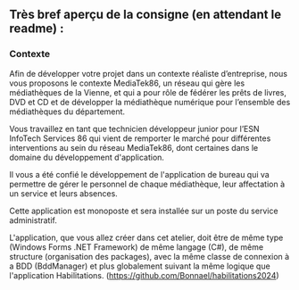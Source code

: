 ## Très bref aperçu de la consigne (en attendant le readme) :

### Contexte
Afin de développer votre projet dans un contexte réaliste d’entreprise, nous vous proposons le contexte MediaTek86, un réseau qui gère les médiathèques de la Vienne, et qui a pour rôle de fédérer les prêts de livres, DVD et CD et de développer la médiathèque numérique pour l’ensemble des médiathèques du département.

Vous travaillez en tant que technicien développeur junior pour l’ESN InfoTech Services 86 qui vient de remporter le marché pour différentes interventions au sein du réseau MediaTek86, dont certaines dans le domaine du développement d'application.

Il vous a été confié le développement de l'application de bureau qui va permettre de gérer le personnel de chaque médiathèque, leur affectation à un service et leurs absences.

Cette application est monoposte et sera installée sur un poste du service administratif.

L'application, que vous allez créer dans cet atelier, doit être de même type (Windows Forms .NET Framework) de même langage (C#), de même structure (organisation des packages), avec la même classe de connexion à a BDD (BddManager) et plus globalement suivant la même logique que l'application Habilitations. 
(https://github.com/Bonnael/habilitations2024)



